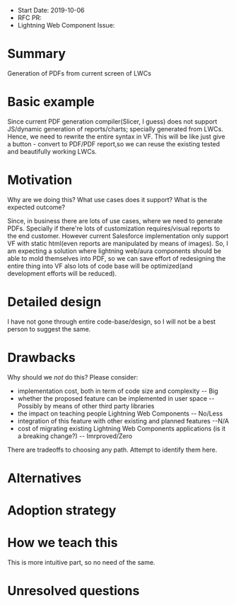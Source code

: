 - Start Date: 2019-10-06
- RFC PR: 
- Lightning Web Component Issue: 

# Summary

Generation of PDFs from current screen of LWCs

# Basic example

Since current PDF generation compiler(Slicer, I guess) does not support JS/dynamic generation of reports/charts; specially generated from LWCs. Hence, we need to rewrite the entire syntax in VF. This will be like just give a button - convert to PDF/PDF report,so we can reuse the existing tested and beautifully working LWCs. 

# Motivation

Why are we doing this? What use cases does it support? What is the expected
outcome?

Since, in business there are lots of use cases, where we need to generate PDFs. Specially if there're lots of customization requires/visual reports to the end customer. However current Salesforce implementation only support VF with static html(even reports are manipulated by means of images). So, I am expecting a solution where lightning web/aura components should be able to mold themselves into PDF, so we can save effort of redesigning the entire thing into VF also lots of code base will be optimized(and development efforts will be reduced). 



# Detailed design

I have not gone through entire code-base/design, so I will not be a best person to suggest the same. 

# Drawbacks

Why should we *not* do this? Please consider:

- implementation cost, both in term of code size and complexity -- Big 
- whether the proposed feature can be implemented in user space -- Possibly by means of other third party libraries
- the impact on teaching people Lightning Web Components -- No/Less
- integration of this feature with other existing and planned features --N/A
- cost of migrating existing Lightning Web Components applications (is it a breaking change?) -- Imrproved/Zero

There are tradeoffs to choosing any path. Attempt to identify them here.


# Alternatives



# Adoption strategy


# How we teach this

This is more intuitive part, so no need of the same. 

# Unresolved questions


